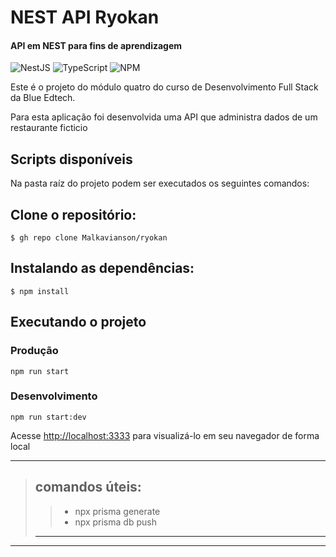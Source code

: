 # NEST API Ryokan

#### API em NEST para fins de aprendizagem

![NestJS](https://img.shields.io/badge/nestjs-%23E0234E.svg?style=for-the-badge&logo=nestjs&logoColor=white)
![TypeScript](https://img.shields.io/badge/typescript-%23007ACC.svg?style=for-the-badge&logo=typescript&logoColor=white)
![NPM](https://img.shields.io/badge/NPM-%23000000.svg?style=for-the-badge&logo=npm&logoColor=white)

Este é o projeto do módulo quatro do curso de Desenvolvimento Full Stack da Blue Edtech.

Para esta aplicação foi desenvolvida uma API que administra dados de um restaurante ficticio

## Scripts disponíveis

Na pasta raíz do projeto podem ser executados os seguintes comandos:

## Clone o repositório:

```
$ gh repo clone Malkavianson/ryokan
```

## Instalando as dependências:

```
$ npm install
```

## Executando o projeto

### Produção

```
npm run start
```

### Desenvolvimento

```
npm run start:dev
```

Acesse [http://localhost:3333](http://localhost:3333) para visualizá-lo em seu navegador de forma local

---

> ## comandos úteis:
>
> > - npx prisma generate
> > - npx prisma db push
>
> ---

---
